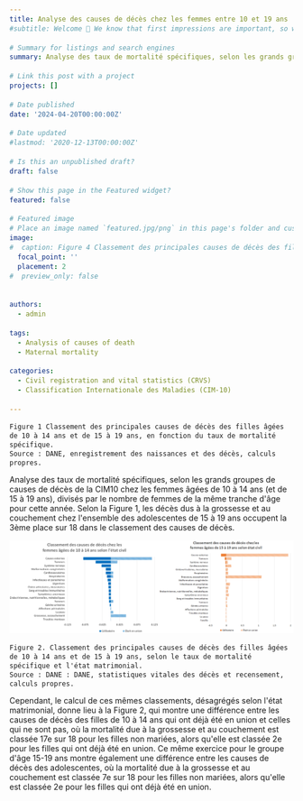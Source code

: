```yaml
---
title: Analyse des causes de décès chez les femmes entre 10 et 19 ans
#subtitle: Welcome 👋 We know that first impressions are important, so we've populated your new site with some initial content to help you get familiar with everything in no time.

# Summary for listings and search engines
summary: Analyse des taux de mortalité spécifiques, selon les grands groupes de causes de décès de la CIM10 chez les femmes âgées de 10 à 14 ans (et de 15 à 19 ans), divisés par le nombre de femmes de la même tranche d'âge pour cette année.

# Link this post with a project
projects: []

# Date published
date: '2024-04-20T00:00:00Z'

# Date updated
#lastmod: '2020-12-13T00:00:00Z'

# Is this an unpublished draft?
draft: false

# Show this page in the Featured widget?
featured: false

# Featured image
# Place an image named `featured.jpg/png` in this page's folder and customize its options here.
image:
#  caption: Figure 4 Classement des principales causes de décès des filles âgées de 10 à 14 ans et de 15 à 19 ans, en fonction du taux de mortalité spécifique.
  focal_point: ''
  placement: 2
#  preview_only: false


authors:
  - admin

tags:
  - Analysis of causes of death
  - Maternal mortality
  
categories:
  - Civil registration and vital statistics (CRVS)
  - Classification Internationale des Maladies (CIM-10)

---
```


```
Figure 1 Classement des principales causes de décès des filles âgées de 10 à 14 ans et de 15 à 19 ans, en fonction du taux de mortalité spécifique.
Source : DANE, enregistrement des naissances et des décès, calculs propres.

```


Analyse des taux de mortalité spécifiques, selon les grands groupes de causes de décès de la CIM10 chez les femmes âgées de 10 à 14 ans (et de 15 à 19 ans), divisés par le nombre de femmes de la même tranche d'âge pour cette année. Selon la Figure 1, les décès dus à la grossesse et au couchement chez l'ensemble des adolescentes de 15 à 19 ans occupent la 3ème place sur 18 dans le classement des causes de décès. 

![png](output_1_0.png) 

```
Figure 2. Classement des principales causes de décès des filles âgées de 10 à 14 ans et de 15 à 19 ans, selon le taux de mortalité spécifique et l'état matrimonial.
Source : DANE : DANE, statistiques vitales des décès et recensement, calculs propres.
```

Cependant, le calcul de ces mêmes classements, désagrégés selon l'état matrimonial, donne lieu à la Figure 2, qui montre une différence entre les causes de décès des filles de 10 à 14 ans qui ont déjà été en union et celles qui ne sont pas, où la mortalité due à la grossesse et au couchement est classée 17e sur 18 pour les filles non mariées, alors qu'elle est classée 2e pour les filles qui ont déjà été en union. Ce même exercice pour le groupe d'âge 15-19 ans montre également une différence entre les causes de décès des adolescentes, où la mortalité due à la grossesse et au couchement est classée 7e sur 18 pour les filles non mariées, alors qu'elle est classée 2e pour les filles qui ont déjà été en union.

